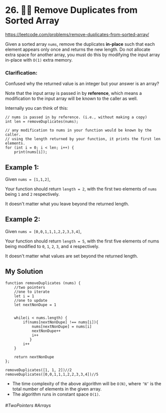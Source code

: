 # 26. 🧙‍♀️ Remove Duplicates from Sorted Array


https://leetcode.com/problems/remove-duplicates-from-sorted-array/

Given a sorted array `nums`, remove the duplicates <b>in-place</b> such that each element appears only once and returns the new length.
Do not allocate extra space for another array, you must do this by modifying the input array in-place with `O(1)` extra memory.

### Clarification:

Confused why the returned value is an integer but your answer is an array?

Note that the input array is passed in by <b>reference</b>, which means a modification to the input array will be known to the caller as well.

Internally you can think of this:

````
// nums is passed in by reference. (i.e., without making a copy)
int len = removeDuplicates(nums);

// any modification to nums in your function would be known by the caller.
// using the length returned by your function, it prints the first len elements.
for (int i = 0; i < len; i++) {
    print(nums[i]);
 ````

## Example 1:

Given `nums = [1,1,2]`,

Your function should return `length = 2`, with the first two elements of `nums` being `1` and `2` respectively.

It doesn't matter what you leave beyond the returned length.

## Example 2:

Given `nums = [0,0,1,1,1,2,2,3,3,4]`,

Your function should return `length = 5`, with the first five elements of nums being modified to `0`, `1`, `2`, `3`, and `4` respectively.

It doesn't matter what values are set beyond the returned length.


## My Solution

````
function removeDuplicates (nums) {
    //two pointers
    //one to iterate
    let i = 1
    //one to update
    let nextNonDupe = 1
    
    
    while(i < nums.length) {
        if(nums[nextNonDupe] !== nums[i]){
            nums[nextNonDupe] = nums[i]
            nextNonDupe++
            i++
           }
        i++
    }
    
    return nextNonDupe
};

removeDuplicates([1, 1, 2])//2
removeDuplicates([0,0,1,1,1,2,2,3,3,4])//5
````

- The time complexity of the above algorithm will be `O(N)`, where `‘N’` is the total number of elements in the given array.
- The algorithm runs in constant space `O(1)`.


###### #TwoPointers #Arrays
